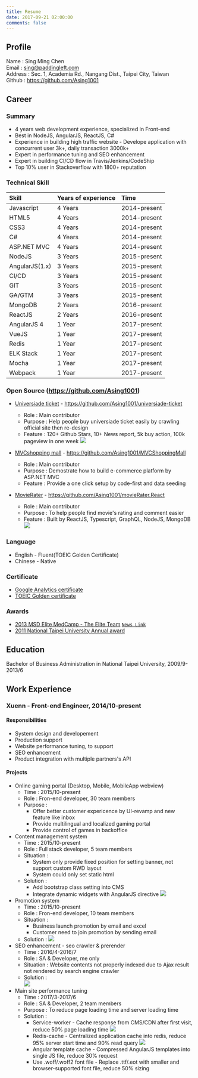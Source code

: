 ```yaml
---
title: Resume
date: 2017-09-21 02:00:00
comments: false
---
```


## Profile

Name : Sing Ming Chen  
Email : sing@paddingleft.com  
Address : Sec. 1, Academia Rd., Nangang Dist., Taipei City, Taiwan  
Github : https://github.com/Asing1001

## Career

### Summary

* 4 years web development experience, specialized in Front-end
* Best in NodeJS, AngularJS, ReactJS, C#
* Experience in building high traffic website - Develope application with concurrent user 3k+, daily transaction 3000k+
* Expert in performance tuning and SEO enhancement
* Expert in building CI/CD flow in Travis/Jenkins/CodeShip
* Top 10% user in Stackoverflow with 1800+ reputation

### Technical Skill

| Skill          | Years of experience | Time         |
| :------------- | :------------------ | :----------- |
| Javascript     | 4 Years             | 2014-present |
| HTML5          | 4 Years             | 2014-present |
| CSS3           | 4 Years             | 2014-present |
| C#             | 4 Years             | 2014-present |
| ASP.NET MVC    | 4 Years             | 2014-present |
| NodeJS         | 3 Years             | 2015-present |
| AngularJS(1.x) | 3 Years             | 2015-present |
| CI/CD          | 3 Years             | 2015-present |
| GIT            | 3 Years             | 2015-present |
| GA/GTM         | 3 Years             | 2015-present |
| MongoDB        | 2 Years             | 2016-present |
| ReactJS        | 2 Years             | 2016-present |
| AngularJS 4    | 1 Year              | 2017-present |
| VueJS          | 1 Year              | 2017-present |
| Redis          | 1 Year              | 2017-present |
| ELK Stack      | 1 Year              | 2017-present |
| Mocha          | 1 Year              | 2017-present |
| Webpack        | 1 Year              | 2017-present |

### Open Source (https://github.com/Asing1001)

* [Universiade ticket](http://ticket.mvrater.com/) - https://github.com/Asing1001/universiade-ticket
  * Role : Main contributor
  * Purpose : Help people buy universiade ticket easily by crawling official site then re-design
  * Feature : 120+ Github Stars, 10+ News report, 5k buy action, 100k pageview in one week
    ![](https://github.com/Asing1001/system-diagrams/blob/master/universiade-ticket.jpg?raw=true)

* [MVCshopping mall](http://wecarestore.azurewebsites.net/) -  https://github.com/Asing1001/MVCShoppingMall
  * Role : Main contributor
  * Purpose : Demostrate how to build e-commerce platform by ASP.NET MVC
  * Feature : Provide a one click setup by code-first and data seeding

* [MovieRater](https://www.mvrater.com/) - https://github.com/Asing1001/movieRater.React
  * Role : Main contributor
  * Purpose : To help people find movie's rating and comment easier
  * Feature : Built by ReactJS, Typescript, GraphQL, NodeJS, MongoDB
    ![](https://github.com/Asing1001/system-diagrams/blob/master/mvrater.jpg?raw=true)

### Language

* English - Fluent(TOEIC Golden Certificate)
* Chinese - Native

### Certificate

* [Google Analytics certificate](https://www.google.com/partners/?hl=zh-TW#i_profile;idtf=100241582365266596912)
* [TOEIC Golden certificate](https://goo.gl/photos/gGjX7pcqvkGqMoZB8)

### Awards

* [2013 MSD Elite MedCamp - The Elite Team](https://goo.gl/photos/kSca7Xf9csrJ2bsd8) [`News Link`](http://bit.ly/1B7iH4H)
* [2011 National Taipei University Annual award](https://goo.gl/photos/QtC9zUMR6qgHiVME7)

## Education

Bachelor of Business Administration in National Taipei University, 2009/9-2013/6

## Work Experience

### Xuenn - Front-end Engineer, 2014/10-present

#### Responsibilities

* System design and developement
* Production support
* Website performance tuning, to support
* SEO enhancement
* Product integration with multiple partners's API

#### Projects

* Online gaming portal (Desktop, Mobile, MobileApp webview)
  * Time : 2015/10-present
  * Role : Fron-end developer, 30 team members  
  * Purpose :
    * Offer better customer expericence by UI-revamp and new feature like inbox
    * Provide multilingual and localized gaming portal
    * Provide control of games in backoffice
* Content management system
  * Time : 2015/10-present
  * Role : Full stack developer, 5 team members
  * Situation :
    * System only provide fixed position for setting banner, not support custom RWD layout
    * System could only set static html
  * Solution :
    * Add bootstrap class setting into CMS
    * Integrate dynamic widgets with AngularJS directive
    ![](https://github.com/Asing1001/system-diagrams/blob/master/CMS.jpg?raw=true)
* Promotion system
  * Time : 2015/10-present
  * Role : Fron-end developer, 10 team members
  * Situation : 
    * Business launch promotion by email and excel
    * Customer need to join promotion by sending email
  * Solution : 
    ![](https://github.com/Asing1001/system-diagrams/blob/master/promotion-uml-uc.jpg?raw=true)
* SEO enhancement - seo crawler & prerender
  * Time : 2016/4-2016/7
  * Role : SA & Developer, me only
  * Situation : Website contents not properly indexed due to Ajax result not rendered by search engine crawler
  * Solution :  
    ![](https://github.com/Asing1001/system-diagrams/blob/master/seo-crawler-prerender.jpg?raw=true)
* Main site performance tuning
  * Time : 2017/3-2017/6
  * Role : SA & Developer, 2 team members
  * Purpose : To reduce page loading time and server loading time
  * Solution :
    * Service-worker - Cache response from CMS/CDN after first visit, reduce 50% page loading time
    ![](https://raw.githubusercontent.com/Asing1001/system-diagrams/master/service-worker.jpg)
    * Redis-cache - Centralized application cache into redis, reduce 95% server start time and 90% read query
    ![](https://raw.githubusercontent.com/Asing1001/system-diagrams/master/centralized-cache.jpg)
    * Angular template cache - Compressed AngularJS templates into single JS file, reduce 30% request
    * Use .woff/.woff2 font file - Replace .ttf/.eot with smaller and browser-supported font file, reduce 50% sizing
